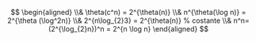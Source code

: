$$
\begin{aligned}
\\& \theta(c^n) = 2^{\theta(n)} 
\\& n^{\theta(\log n)} = 2^{\theta (\log^2n)}
\\& 2^{n\log_{2}3} = 2^{\theta(n)} % costante
\\& n^n= (2^{\log_{2}n})^n = 2^{n \log n}
\end{aligned}
$$